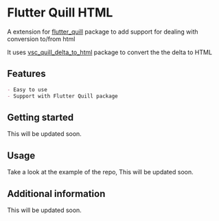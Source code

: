 # Flutter Quill HTML
A extension for [flutter_quill](https://pub.dev/packages/flutter_quill) package to add support for dealing with conversion to/from html

It uses [vsc_quill_delta_to_html](https://pub.dev/packages/vsc_quill_delta_to_html) package to convert the the delta to HTML

## Features

```markdown
- Easy to use
- Support with Flutter Quill package
```

## Getting started

This will be updated soon.

## Usage

Take a look at the example of the repo, This will be updated soon.

## Additional information

This will be updated soon.
